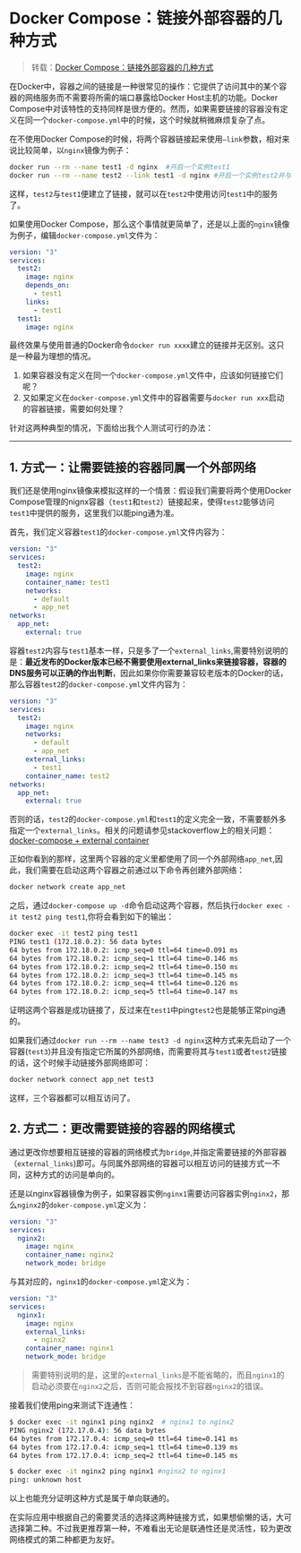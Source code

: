# Docker Compose：链接外部容器的几种方式

> 转载：[Docker Compose：链接外部容器的几种方式](https://notes.doublemine.me/2017-06-12-Docker-Compose-%E9%93%BE%E6%8E%A5%E5%A4%96%E9%83%A8%E5%AE%B9%E5%99%A8%E7%9A%84%E5%87%A0%E7%A7%8D%E6%96%B9%E5%BC%8F.html)

在Docker中，容器之间的链接是一种很常见的操作：它提供了访问其中的某个容器的网络服务而不需要将所需的端口暴露给Docker Host主机的功能。Docker Compose中对该特性的支持同样是很方便的。然而，如果需要链接的容器没有定义在同一个`docker-compose.yml`中的时候，这个时候就稍微麻烦复杂了点。

在不使用Docker Compose的时候，将两个容器链接起来使用`—link`参数，相对来说比较简单，以`nginx`镜像为例子：

```bash
docker run --rm --name test1 -d nginx  #开启一个实例test1
docker run --rm --name test2 --link test1 -d nginx #开启一个实例test2并与test1建立链接
```

这样，`test2`与`test1`便建立了链接，就可以在`test2`中使用访问`test1`中的服务了。

如果使用Docker Compose，那么这个事情就更简单了，还是以上面的`nginx`镜像为例子，编辑`docker-compose.yml`文件为：

```yaml
version: "3"
services:
  test2:
    image: nginx
    depends_on:
      - test1
    links:
      - test1
  test1:
    image: nginx
```

最终效果与使用普通的Docker命令`docker run xxxx`建立的链接并无区别。这只是一种最为理想的情况。

1. 如果容器没有定义在同一个`docker-compose.yml`文件中，应该如何链接它们呢？
2. 又如果定义在`docker-compose.yml`文件中的容器需要与`docker run xxx`启动的容器链接，需要如何处理？

针对这两种典型的情况，下面给出我个人测试可行的办法：

---

## 1. 方式一：让需要链接的容器同属一个外部网络

我们还是使用nginx镜像来模拟这样的一个情景：假设我们需要将两个使用Docker Compose管理的nignx容器（`test1`和`test2`）链接起来，使得`test2`能够访问`test1`中提供的服务，这里我们以能ping通为准。

首先，我们定义容器`test1`的`docker-compose.yml`文件内容为：

```yaml
version: "3"
services:
  test2:
    image: nginx
    container_name: test1
    networks:
      - default
      - app_net
networks:
  app_net:
    external: true
```

容器`test2`内容与`test1`基本一样，只是多了一个`external_links`,需要特别说明的是：**最近发布的Docker版本已经不需要使用external_links来链接容器，容器的DNS服务可以正确的作出判断**，因此如果你你需要兼容较老版本的Docker的话，那么容器`test2`的`docker-compose.yml`文件内容为：

```yaml
version: "3"
services:
  test2:
    image: nginx
    networks:
      - default
      - app_net
    external_links:
      - test1
    container_name: test2
networks:
  app_net:
    external: true
```

否则的话，`test2`的`docker-compose.yml`和`test1`的定义完全一致，不需要额外多指定一个`external_links`。相关的问题请参见stackoverflow上的相关问题：[docker-compose + external container](https://stackoverflow.com/questions/39067295/docker-compose-external-container)

正如你看到的那样，这里两个容器的定义里都使用了同一个外部网络`app_net`,因此，我们需要在启动这两个容器之前通过以下命令再创建外部网络：

```bash
docker network create app_net
```

之后，通过`docker-compose up -d`命令启动这两个容器，然后执行`docker exec -it test2 ping test1`,你将会看到如下的输出：

```bash
docker exec -it test2 ping test1
PING test1 (172.18.0.2): 56 data bytes
64 bytes from 172.18.0.2: icmp_seq=0 ttl=64 time=0.091 ms
64 bytes from 172.18.0.2: icmp_seq=1 ttl=64 time=0.146 ms
64 bytes from 172.18.0.2: icmp_seq=2 ttl=64 time=0.150 ms
64 bytes from 172.18.0.2: icmp_seq=3 ttl=64 time=0.145 ms
64 bytes from 172.18.0.2: icmp_seq=4 ttl=64 time=0.126 ms
64 bytes from 172.18.0.2: icmp_seq=5 ttl=64 time=0.147 ms
```

证明这两个容器是成功链接了，反过来在`test1`中ping`test2`也是能够正常ping通的。

如果我们通过`docker run --rm --name test3 -d nginx`这种方式来先启动了一个容器(`test3`)并且没有指定它所属的外部网络，而需要将其与`test1`或者`test2`链接的话，这个时候手动链接外部网络即可：

```bash
docker network connect app_net test3
```

这样，三个容器都可以相互访问了。

## 2. 方式二：更改需要链接的容器的网络模式

通过更改你想要相互链接的容器的网络模式为`bridge`,并指定需要链接的外部容器（`external_links`)即可。与同属外部网络的容器可以相互访问的链接方式一不同，这种方式的访问是单向的。

还是以nginx容器镜像为例子，如果容器实例`nginx1`需要访问容器实例`nginx2`，那么`nginx2`的`doker-compose.yml`定义为：

```yaml
version: "3"
services:
  nginx2:
    image: nginx
    container_name: nginx2
    network_mode: bridge
```

与其对应的，`nginx1`的`docker-compose.yml`定义为：

```yaml
version: "3"
services:
  nginx1:
    image: nginx
    external_links:
      - nginx2
    container_name: nginx1
    network_mode: bridge
```

> 需要特别说明的是，这里的`external_links`是不能省略的，而且`nginx1`的启动必须要在`nginx2`之后，否则可能会报找不到容器`nginx2`的错误。

接着我们使用ping来测试下连通性：

```bash
$ docker exec -it nginx1 ping nginx2  # nginx1 to nginx2
PING nginx2 (172.17.0.4): 56 data bytes
64 bytes from 172.17.0.4: icmp_seq=0 ttl=64 time=0.141 ms
64 bytes from 172.17.0.4: icmp_seq=1 ttl=64 time=0.139 ms
64 bytes from 172.17.0.4: icmp_seq=2 ttl=64 time=0.145 ms

$ docker exec -it nginx2 ping nginx1 #nginx2 to nginx1
ping: unknown host
```

以上也能充分证明这种方式是属于单向联通的。

在实际应用中根据自己的需要灵活的选择这两种链接方式，如果想偷懒的话，大可选择第二种。不过我更推荐第一种，不难看出无论是联通性还是灵活性，较为更改网络模式的第二种都更为友好。